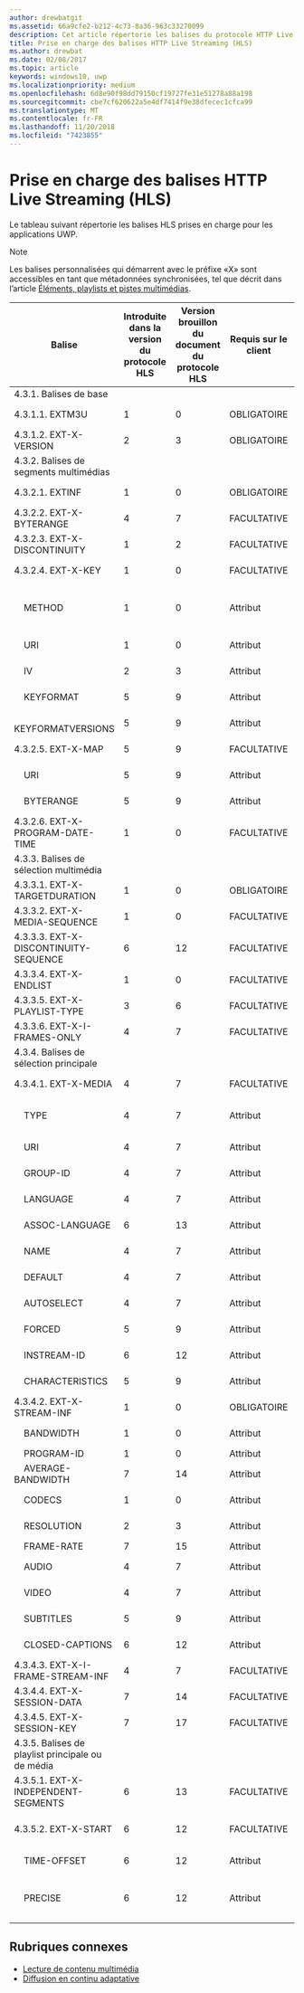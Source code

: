 ```yaml
---
author: drewbatgit
ms.assetid: 66a9cfe2-b212-4c73-8a36-963c33270099
description: Cet article répertorie les balises du protocole HTTP Live Streaming (HLS) prises en charge pour les applications UWP.
title: Prise en charge des balises HTTP Live Streaming (HLS)
ms.author: drewbat
ms.date: 02/08/2017
ms.topic: article
keywords: windows10, uwp
ms.localizationpriority: medium
ms.openlocfilehash: 6d8e90f98dd79150cf19727fe31e51278a88a198
ms.sourcegitcommit: cbe7cf620622a5e4df7414f9e38dfecec1cfca99
ms.translationtype: MT
ms.contentlocale: fr-FR
ms.lasthandoff: 11/20/2018
ms.locfileid: "7423855"
---
```

# <a name="http-live-streaming-hls-tag-support"></a>Prise en charge des balises HTTP Live Streaming (HLS)
Le tableau suivant répertorie les balises HLS prises en charge pour les applications UWP.

> [!NOTE] 
> Les balises personnalisées qui démarrent avec le préfixe «X» sont accessibles en tant que métadonnées synchronisées, tel que décrit dans l’article [Éléments, playlists et pistes multimédias](media-playback-with-mediasource.md).

|Balise |Introduite dans la version du protocole HLS|Version brouillon du document du protocole HLS|Requis sur le client|Version de juillet de Windows10|Windows10, version1511|Windows10, version1607 |
|---------------------|-----------|--------------|---------|--------------|-----|-----|
|4.3.1.  Balises de base                 |             |                   |         |             |     |    |
| 4.3.1.1.  EXTM3U |1|0|OBLIGATOIRE|Prise en charge|Pris en charge|Prise en charge|
| 4.3.1.2.  EXT-X-VERSION |2|3|OBLIGATOIRE|Prise en charge|Pris en charge|Prise en charge
|4.3.2.  Balises de segments multimédias                 |             |                   |         |             |     |    | 
| 4.3.2.1.  EXTINF  |1|0|OBLIGATOIRE|Prise en charge|Pris en charge|Prise en charge
| 4.3.2.2.  EXT-X-BYTERANGE |4|7|FACULTATIVE|Prise en charge|Pris en charge|Prise en charge|
| 4.3.2.3.  EXT-X-DISCONTINUITY |1|2|FACULTATIVE|Prise en charge|Pris en charge|Prise en charge|
| 4.3.2.4.  EXT-X-KEY |1|0|FACULTATIVE|Prise en charge|Pris en charge|Prise en charge|
|&nbsp;&nbsp;&nbsp; METHOD|1|0|Attribut|«NONE, AES-128»|«NONE, AES-128»|«NONE, AES-128, SAMPLE-AES»|
|&nbsp;&nbsp;&nbsp; URI|1|0|Attribut|Prise en charge|Pris en charge|Prise en charge|
|&nbsp;&nbsp;&nbsp; IV|2|3|Attribut|Prise en charge|Pris en charge|Prise en charge|
|&nbsp;&nbsp;&nbsp; KEYFORMAT|5|9|Attribut|Pas de prise en charge|Pas de prise en charge|Non prise en charge|
|&nbsp;&nbsp;&nbsp; KEYFORMATVERSIONS|5|9|Attribut|Pas de prise en charge|Pas de prise en charge|Non prise en charge|
| 4.3.2.5.  EXT-X-MAP |5|9|FACULTATIVE|Pas de prise en charge|Pas de prise en charge|Non prise en charge|
|&nbsp;&nbsp;&nbsp; URI|5|9|Attribut|Pas de prise en charge|Pas de prise en charge|Non prise en charge|
|&nbsp;&nbsp;&nbsp; BYTERANGE|5|9|Attribut|Pas de prise en charge|Pas de prise en charge|Non prise en charge|
| 4.3.2.6.  EXT-X-PROGRAM-DATE-TIME |1|0|FACULTATIVE|Pas de prise en charge|Pas de prise en charge|Non prise en charge|
|4.3.3.  Balises de sélection multimédia                 |             |                   |         |             |     |    | 
| 4.3.3.1.  EXT-X-TARGETDURATION  |1|0|OBLIGATOIRE|Prise en charge|Pris en charge|Prise en charge|
| 4.3.3.2.  EXT-X-MEDIA-SEQUENCE  |1|0|FACULTATIVE|Prise en charge|Pris en charge|Prise en charge|
| 4.3.3.3.  EXT-X-DISCONTINUITY-SEQUENCE|6|12|FACULTATIVE|Pas de prise en charge|Pas de prise en charge|Non prise en charge|
| 4.3.3.4.  EXT-X-ENDLIST |1|0|FACULTATIVE|Prise en charge|Pris en charge|Prise en charge|
| 4.3.3.5.  EXT-X-PLAYLIST-TYPE |3|6|FACULTATIVE|Prise en charge|Pris en charge|Prise en charge|
| 4.3.3.6.  EXT-X-I-FRAMES-ONLY |4|7|FACULTATIVE|Pas de prise en charge|Pas de prise en charge|Non prise en charge|
|4.3.4.  Balises de sélection principale                 |             |                   |         |             |     |    |
| 4.3.4.1.  EXT-X-MEDIA |4|7|FACULTATIVE|Prise en charge|Pris en charge|Prise en charge|
|&nbsp;&nbsp;&nbsp;  TYPE|4|7|Attribut|«AUDIO, VIDEO»|«AUDIO, VIDEO»|«AUDIO, VIDEO, SUBTITLES»|
|&nbsp;&nbsp;&nbsp;  URI|4|7|Attribut|Prise en charge|Pris en charge|Prise en charge|
|&nbsp;&nbsp;&nbsp;  GROUP-ID|4|7|Attribut|Prise en charge|Pris en charge|Prise en charge|
|&nbsp;&nbsp;&nbsp;  LANGUAGE|4|7|Attribut|Prise en charge|Pris en charge|Prise en charge|
|&nbsp;&nbsp;&nbsp;  ASSOC-LANGUAGE|6|13|Attribut|Pas de prise en charge|Pas de prise en charge|Non prise en charge|
|&nbsp;&nbsp;&nbsp;  NAME|4|7|Attribut|Pas de prise en charge|Pas de prise en charge|Prise en charge|
|&nbsp;&nbsp;&nbsp;  DEFAULT|4|7|Attribut|Pas de prise en charge|Pas de prise en charge|Non prise en charge|
|&nbsp;&nbsp;&nbsp;  AUTOSELECT|4|7|Attribut|Pas de prise en charge|Pas de prise en charge|Non prise en charge|
|&nbsp;&nbsp;&nbsp;  FORCED|5|9|Attribut|Pas de prise en charge|Pas de prise en charge|Non prise en charge|
|&nbsp;&nbsp;&nbsp;  INSTREAM-ID|6|12|Attribut|Pas de prise en charge|Pas de prise en charge|Non prise en charge|
|&nbsp;&nbsp;&nbsp;  CHARACTERISTICS|5|9|Attribut|Pas de prise en charge|Pas de prise en charge|Non prise en charge|
| 4.3.4.2.  EXT-X-STREAM-INF  |1|0|OBLIGATOIRE|Prise en charge|Pris en charge|Prise en charge|
|&nbsp;&nbsp;&nbsp;  BANDWIDTH|1|0|Attribut|Prise en charge|Pris en charge|Prise en charge|
|&nbsp;&nbsp;&nbsp;  PROGRAM-ID|1|0|Attribut|N/A|N/A|N/A|
|&nbsp;&nbsp;&nbsp;  AVERAGE-BANDWIDTH|7|14|Attribut|Pas de prise en charge|Pas de prise en charge|Non prise en charge|
|&nbsp;&nbsp;&nbsp;  CODECS|1|0|Attribut|Prise en charge|Pris en charge|Prise en charge|
|&nbsp;&nbsp;&nbsp;  RESOLUTION|2|3|Attribut|Prise en charge|Pris en charge|Prise en charge|
|&nbsp;&nbsp;&nbsp;  FRAME-RATE|7|15|Attribut|N/A|N/A|N/A|
|&nbsp;&nbsp;&nbsp;  AUDIO|4|7|Attribut|Prise en charge|Pris en charge|Prise en charge|
|&nbsp;&nbsp;&nbsp;  VIDEO|4|7|Attribut|Prise en charge|Pris en charge|Prise en charge|
|&nbsp;&nbsp;&nbsp;  SUBTITLES|5|9|Attribut|Pas de prise en charge|Pas de prise en charge|Prise en charge|
|&nbsp;&nbsp;&nbsp;  CLOSED-CAPTIONS|6|12|Attribut|Pas de prise en charge|Pas de prise en charge|Non prise en charge|
| 4.3.4.3.  EXT-X-I-FRAME-STREAM-INF  |4|7|FACULTATIVE|Pas de prise en charge|Pas de prise en charge|Non prise en charge|
| 4.3.4.4.  EXT-X-SESSION-DATA  |7|14|FACULTATIVE|Pas de prise en charge|Pas de prise en charge|Non prise en charge|
| 4.3.4.5.  EXT-X-SESSION-KEY |7|17|FACULTATIVE|Pas de prise en charge|Pas de prise en charge|Pas de prise en charge|
|4.3.5.  Balises de playlist principale ou de média                  |             |                   |         |             |     |    |
| 4.3.5.1.  EXT-X-INDEPENDENT-SEGMENTS |6|13|FACULTATIVE|Pas de prise en charge|Prise en charge|Prise en charge|
| 4.3.5.2.  EXT-X-START  |6|12|FACULTATIVE|Pas de prise en charge|Prise en charge partielle|Prise en charge partielle|
|&nbsp;&nbsp;&nbsp;  TIME-OFFSET|6|12|Attribut|Pas de prise en charge|Prise en charge|Prise en charge|
|&nbsp;&nbsp;&nbsp;  PRECISE|6|12|Attribut|Pas de prise en charge|Valeur «NON» par défaut prise en charge|Valeur «NON» par défaut prise en charge|



## <a name="related-topics"></a>Rubriques connexes

* [Lecture de contenu multimédia](media-playback.md)
* [Diffusion en continu adaptative](adaptive-streaming.md)
 

 




